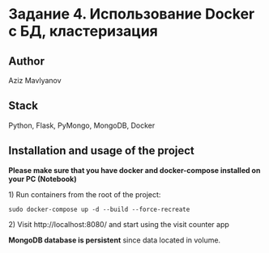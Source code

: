 # Задание 4. Использование Docker с БД, кластеризация

## Author

Aziz Mavlyanov

## Stack

Python, Flask, PyMongo, MongoDB, Docker

## Installation and usage of the project

**Please make sure that you have docker and docker-compose installed on your PC (Notebook)**

1\) Run containers from the root of the project:

```dotenv
sudo docker-compose up -d --build --force-recreate
```

2\) Visit http://localhost:8080/ and start using the visit counter app

**MongoDB database is persistent** since data located in volume.
